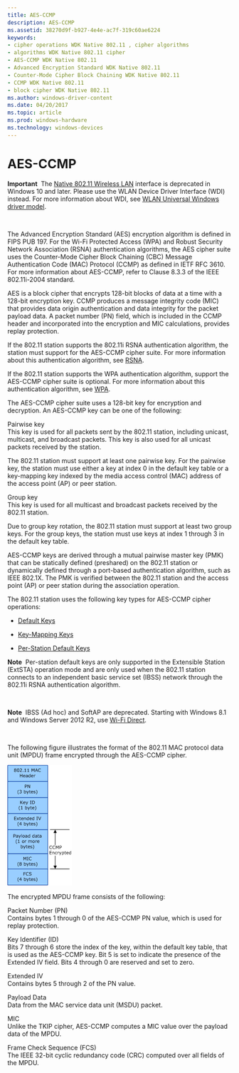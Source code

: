 ```yaml
---
title: AES-CCMP
description: AES-CCMP
ms.assetid: 38270d9f-b927-4e4e-ac7f-319c60ae6224
keywords:
- cipher operations WDK Native 802.11 , cipher algorithms
- algorithms WDK Native 802.11 cipher
- AES-CCMP WDK Native 802.11
- Advanced Encryption Standard WDK Native 802.11
- Counter-Mode Cipher Block Chaining WDK Native 802.11
- CCMP WDK Native 802.11
- block cipher WDK Native 802.11
ms.author: windows-driver-content
ms.date: 04/20/2017
ms.topic: article
ms.prod: windows-hardware
ms.technology: windows-devices
---
```


# AES-CCMP


**Important**  The [Native 802.11 Wireless LAN](native-802-11-wireless-lan4.md) interface is deprecated in Windows 10 and later. Please use the WLAN Device Driver Interface (WDI) instead. For more information about WDI, see [WLAN Universal Windows driver model](wifi-universal-driver-model.md).

 

The Advanced Encryption Standard (AES) encryption algorithm is defined in FIPS PUB 197. For the Wi-Fi Protected Access (WPA) and Robust Security Network Association (RSNA) authentication algorithms, the AES cipher suite uses the Counter-Mode Cipher Block Chaining (CBC) Message Authentication Code (MAC) Protocol (CCMP) as defined in IETF RFC 3610. For more information about AES-CCMP, refer to Clause 8.3.3 of the IEEE 802.11i-2004 standard.

AES is a block cipher that encrypts 128-bit blocks of data at a time with a 128-bit encryption key. CCMP produces a message integrity code (MIC) that provides data origin authentication and data integrity for the packet payload data. A packet number (PN) field, which is included in the CCMP header and incorporated into the encryption and MIC calculations, provides replay protection.

If the 802.11 station supports the 802.11i RSNA authentication algorithm, the station must support for the AES-CCMP cipher suite. For more information about this authentication algorithm, see [RSNA](rsna.md).

If the 802.11 station supports the WPA authentication algorithm, support the AES-CCMP cipher suite is optional. For more information about this authentication algorithm, see [WPA](wpa.md).

The AES-CCMP cipher suite uses a 128-bit key for encryption and decryption. An AES-CCMP key can be one of the following:

<a href="" id="pairwise-key"></a>Pairwise key  
This key is used for all packets sent by the 802.11 station, including unicast, multicast, and broadcast packets. This key is also used for all unicast packets received by the station.

The 802.11 station must support at least one pairwise key. For the pairwise key, the station must use either a key at index 0 in the default key table or a key-mapping key indexed by the media access control (MAC) address of the access point (AP) or peer station.

<a href="" id="group-key"></a>Group key  
This key is used for all multicast and broadcast packets received by the 802.11 station.

Due to group key rotation, the 802.11 station must support at least two group keys. For the group keys, the station must use keys at index 1 through 3 in the default key table.

AES-CCMP keys are derived through a mutual pairwise master key (PMK) that can be statically defined (preshared) on the 802.11 station or dynamically defined through a port-based authentication algorithm, such as IEEE 802.1X. The PMK is verified between the 802.11 station and the access point (AP) or peer station during the association operation.

The 802.11 station uses the following key types for AES-CCMP cipher operations:

-   [Default Keys](default-keys.md)

-   [Key-Mapping Keys](key-mapping-keys.md)

-   [Per-Station Default Keys](per-station-default-keys.md)

**Note**  Per-station default keys are only supported in the Extensible Station (ExtSTA) operation mode and are only used when the 802.11 station connects to an independent basic service set (IBSS) network through the 802.11i RSNA authentication algorithm.

 

**Note**  IBSS (Ad hoc) and SoftAP are deprecated. Starting with Windows 8.1 and Windows Server 2012 R2, use [Wi-Fi Direct](wi-fi-direct-miniport-initialization-and-configuration.md).

 

The following figure illustrates the format of the 802.11 MAC protocol data unit (MPDU) frame encrypted through the AES-CCMP cipher.

![diagram illustrating the format of the 802.11 mac protocol data unit (mpdu) frame encrypted through the aes-ccmp cipher](images/native-802-11-aes.png)

The encrypted MPDU frame consists of the following:

<a href="" id="packet-number--pn-"></a>Packet Number (PN)  
Contains bytes 1 through 0 of the AES-CCMP PN value, which is used for replay protection.

<a href="" id="key-identifier--id-"></a>Key Identifier (ID)  
Bits 7 through 6 store the index of the key, within the default key table, that is used as the AES-CCMP key. Bit 5 is set to indicate the presence of the Extended IV field. Bits 4 through 0 are reserved and set to zero.

<a href="" id="extended-iv"></a>Extended IV  
Contains bytes 5 through 2 of the PN value.

<a href="" id="payload-data"></a>Payload Data  
Data from the MAC service data unit (MSDU) packet.

<a href="" id="mic"></a>MIC  
Unlike the TKIP cipher, AES-CCMP computes a MIC value over the payload data of the MPDU.

<a href="" id="frame-check-sequence--fcs-"></a>Frame Check Sequence (FCS)  
The IEEE 32-bit cyclic redundancy code (CRC) computed over all fields of the MPDU.

 

 





